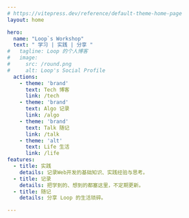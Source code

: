```yaml
---
# https://vitepress.dev/reference/default-theme-home-page
layout: home

hero:
  name: "Loop`s Workshop"
  text: " 学习 | 实践 | 分享 "
#   tagline: Loop 的个人博客
#   image:
#     src: /round.png
#     alt: Loop's Social Profile
  actions:
    - theme: 'brand'
      text: Tech 博客
      link: /tech
    - theme: 'brand'
      text: Algo 记录
      link: /algo
    - theme: 'brand'
      text: Talk 随记
      link: /talk
    - theme: 'alt'
      text: Life 生活
      link: /life
features:
  - title: 实践
    details: 记录Web开发的基础知识、实践经验与思考。
  - title: 记录
    details: 把学到的、想到的都塞这里，不定期更新。
  - title: 随记
    details: 分享 Loop 的生活琐碎。

---
```


<script setup>
import Home from '../.vitepress/theme/Home.vue'

</script>

<Home/>